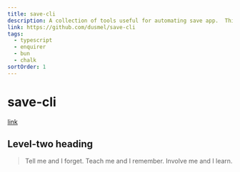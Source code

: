 ```yaml
---
title: save-cli
description: A collection of tools useful for automating save app.  This cli will is used as an entry point for new devs to get started on installing and running all the apps needed for a new team member. Can also be used to deploy, check documentations…
link: https://github.com/dusmel/save-cli
tags:
  - typescript
  - enquirer
  - bun
  - chalk
sortOrder: 1
---
```


# save-cli

 [link](https://github.com/dusmel/save-cli)



## Level-two heading

> Tell me and I forget. Teach me and I remember. Involve me and I learn.